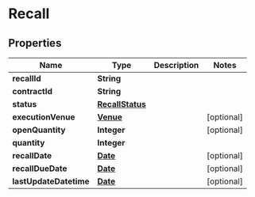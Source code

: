 # Recall

## Properties
Name | Type | Description | Notes
------------ | ------------- | ------------- | -------------
**recallId** | **String** |  | 
**contractId** | **String** |  | 
**status** | [**RecallStatus**](RecallStatus.md) |  | 
**executionVenue** | [**Venue**](Venue.md) |  |  [optional]
**openQuantity** | **Integer** |  |  [optional]
**quantity** | **Integer** |  | 
**recallDate** | [**Date**](Date.md) |  |  [optional]
**recallDueDate** | [**Date**](Date.md) |  |  [optional]
**lastUpdateDatetime** | [**Date**](Date.md) |  |  [optional]
